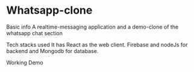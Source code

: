 # Whatsapp-clone
Basic info
A realtime-messaging application and a demo-clone of the whatsapp chat section

Tech stacks used
It has React as the web client. Firebase and nodeJs for backend and Mongodb for database.

Working Demo
